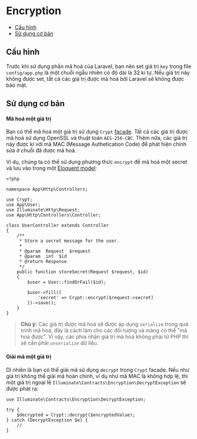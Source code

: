 # Encryption

- [Cấu hình](#configuration)
- [Sử dụng cơ bản](#basic-usage)

<a name="configuration"></a>
## Cấu hình

Trước khi sử dụng phần mã hoá của Laravel, bạn nên set giá trị `key` trong file `config/app.php` là một chuỗi ngẫu nhiên có độ dài là 32 kí tự. Nếu giá trị này không được set, tất cả các giá trị được mã hoá bởi Laravel sẽ không được bảo mật.

<a name="basic-usage"></a>
## Sử dụng cơ bản

#### Mã hoá một giá trị

Bạn có thể mã hoá một giá trị sử dụng `Crypt` [facade](/docs/{{version}}/facades). Tất cả các giá trị được mã hoá sử dụng OpenSSL và thuật toán `AES-256-CBC`. Thêm nữa, các giá trị này được kí với mã MAC (Message Authetication Code) để phát hiện chỉnh sửa ở chuỗi đã được mã hoá.

Ví dụ, chúng ta có thể sử dụng phương thức `encrypt` để mã hoá một secret và lưu vào trong một [Eloquent model](/docs/{{version}}/eloquent):

    <?php

    namespace App\Http\Controllers;

    use Crypt;
    use App\User;
    use Illuminate\Http\Request;
    use App\Http\Controllers\Controller;

    class UserController extends Controller
    {
        /**
         * Store a secret message for the user.
         *
         * @param  Request  $request
         * @param  int  $id
         * @return Response
         */
        public function storeSecret(Request $request, $id)
        {
            $user = User::findOrFail($id);

            $user->fill([
                'secret' => Crypt::encrypt($request->secret)
            ])->save();
        }
    }

> **Chú ý:** Các giá trị được mã hoá sẽ được áp dụng `serialize` trong quá trình mã hoá, đây là cách làm cho các đối tượng và mảng có thể "mã hoá được". Vì vậy, các phía nhận giá trị mã hoá không phải từ PHP thì sẽ cần phải `unserialize` dữ liệu.

#### Giải mã một giá trị

Dĩ nhiên là bạn có thể giải mã sử dụng `decrypt` trong `Crypt` facade. Nếu như giá trị không thể giải mã hoàn chỉnh, ví dụ như mã MAC là không hợp lệ, thì một giá trị ngoại lệ `Illuminate\Contracts\Encryption\DecryptException` sẽ được phát ra:

    use Illuminate\Contracts\Encryption\DecryptException;

    try {
        $decrypted = Crypt::decrypt($encryptedValue);
    } catch (DecryptException $e) {
        //
    }
